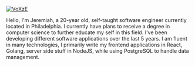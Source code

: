 [![VoXzE](https://i.imgur.com/fLCSJOo.png)](https://voxze.dev)

Hello, I'm Jeremiah, a 20-year old, self-taught software engineer currently located in Philadelphia. I currently have plans to receive a degree in computer science to further educate my self in this field. I've been developing different software applications over the last 5 years. I am fluent in many technologies, I primarily write my frontend applications in React, Golang, server side stuff in NodeJS, while using PostgreSQL to handle data management.
